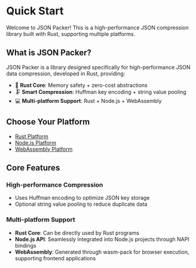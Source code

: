 # Quick Start

Welcome to JSON Packer! This is a high-performance JSON compression library built with Rust, supporting multiple platforms.

## What is JSON Packer?

JSON Packer is a library designed specifically for high-performance JSON data compression, developed in Rust, providing:

- 🦀 **Rust Core**: Memory safety + zero-cost abstractions
- 🗜️ **Smart Compression**: Huffman key encoding + string value pooling
- 💻 **Multi-platform Support**: Rust + Node.js + WebAssembly

## Choose Your Platform

 - [Rust Platform](./rust)
 - [Node.js Platform](./node)
 - [WebAssembly Platform](./wasm)

## Core Features

### High-performance Compression
- Uses Huffman encoding to optimize JSON key storage
- Optional string value pooling to reduce duplicate data

### Multi-platform Support
- **Rust Core**: Can be directly used by Rust programs
- **Node.js API**: Seamlessly integrated into Node.js projects through NAPI bindings
- **WebAssembly**: Generated through wasm-pack for browser execution, supporting frontend applications